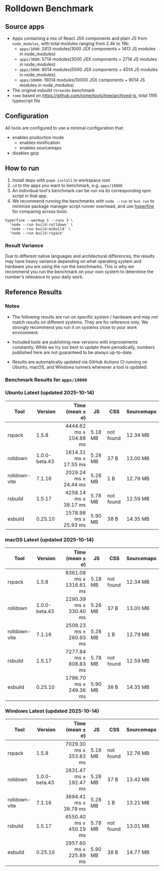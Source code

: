 # Rolldown Benchmark

## Source apps

- Apps containing a mix of React JSX components and plain JS from `node_modules`, with total modules ranging from 2.4k to 19k:
  - `apps/1000`: 2413 modules(1000 JSX components + 1413 JS modules in node_modules)
  - `apps/3000`: 5714 modules(3000 JSX components + 2714 JS modules in node_modules)
  - `apps/5000`: 9014 modules(5000 JSX components + 4014 JS modules in node_modules)
  - `apps/10000`: 19014 modules(10000 JSX components + 9014 JS modules in node_modules)
- The original esbuild `three10x` benchmark
- `rome` based on https://github.com/rome/tools/tree/archived-js, total 1195 typescript file

## Configuration

All tools are configured to use a minimal configuration that:
* enables production mode
    * enables minification
    * enables sourcemaps
* disables gzip

## How to run

1. Install deps with `pnpm install` in workspace root
2. `cd` to the apps you want to benchmark, e.g. `apps/10000`
3. An individual tool's benchmark can be run via its corresponding npm script in that app.
4. We recommend running the benchmarks with `node --run` or `bun run` to minimize package manager script runner overhead, and use [hyperfine](https://github.com/sharkdp/hyperfine) for comparing across tools:

  ```
  hyperfine --warmup 1 --runs 3 \
    'node --run build:rolldown' \
    'node --run build:esbuild' \
    'node --run build:rspack'
  ```

### Result Variance

Due to different native languages and architectural differences, the results may have heavy variance depending on what operating system and hardware you are using the run the benchmarks. This is why we recommend you run the benchmark on your own system to determine the number's relevance to your daily work.

## Reference Results

### Notes

- The following results are run on specific system / hardware and may not match results on different systems. They are for reference only. We strongly recommend you run it on systems close to your work environment.

- Included tools are publishing new versions with improvements constantly. While we try our best to update them periodically, numbers published here are not guaranteed to be always up-to-date.

- Results are automatically updated via GitHub Actions CI running on Ubuntu, macOS, and Windows runners whenever a tool is updated.

### Benchmark Results for `apps/10000`

<!-- BENCHMARK_START -->

### Ubuntu Latest (updated 2025-10-14)

| Tool          | Version       | Time (mean ± σ)           | JS      | CSS       | Sourcemaps |
| ------------- | ------------- | ------------------------: | ------- | --------- | ---------- |
| rspack        | 1.5.8         |    4444.62 ms ± 104.88 ms | 5.18 MB | not found | 12.34 MB   |
| rolldown      | 1.0.0-beta.43 |    1614.31 ms ±  17.55 ms | 5.28 MB | 37 B      | 13.00 MB   |
| rolldown-vite | 7.1.16        |    2029.24 ms ±  24.44 ms | 5.28 MB | 1 B       | 12.79 MB   |
| rsbuild       | 1.5.17        |    4258.14 ms ±  38.17 ms | 5.78 MB | not found | 12.59 MB   |
| esbuild       | 0.25.10       |    1578.98 ms ±  25.93 ms | 5.90 MB | 38 B      | 14.35 MB   |


### macOS Latest (updated 2025-10-14)

| Tool          | Version       | Time (mean ± σ)           | JS      | CSS       | Sourcemaps |
| ------------- | ------------- | ------------------------: | ------- | --------- | ---------- |
| rspack        | 1.5.8         |   8361.08 ms ± 1316.61 ms | 5.18 MB | not found | 12.34 MB   |
| rolldown      | 1.0.0-beta.43 |    2290.39 ms ± 330.40 ms | 5.28 MB | 37 B      | 13.00 MB   |
| rolldown-vite | 7.1.16        |    2509.23 ms ± 260.93 ms | 5.28 MB | 1 B       | 12.79 MB   |
| rsbuild       | 1.5.17        |    7277.84 ms ± 808.83 ms | 5.78 MB | not found | 12.59 MB   |
| esbuild       | 0.25.10       |    1796.70 ms ± 249.36 ms | 5.90 MB | 38 B      | 14.35 MB   |


### Windows Latest (updated 2025-10-14)

| Tool          | Version       | Time (mean ± σ)           | JS      | CSS       | Sourcemaps |
| ------------- | ------------- | ------------------------: | ------- | --------- | ---------- |
| rspack        | 1.5.8         |    7029.30 ms ± 353.83 ms | 5.18 MB | not found | 12.76 MB   |
| rolldown      | 1.0.0-beta.43 |    2631.47 ms ± 192.47 ms | 5.28 MB | 37 B      | 13.42 MB   |
| rolldown-vite | 7.1.16        |    3694.41 ms ±  39.78 ms | 5.28 MB | 1 B       | 13.21 MB   |
| rsbuild       | 1.5.17        |    6550.40 ms ± 450.19 ms | 5.78 MB | not found | 13.01 MB   |
| esbuild       | 0.25.10       |    2957.60 ms ± 225.89 ms | 5.90 MB | 38 B      | 14.77 MB   |


<!-- BENCHMARK_END -->
